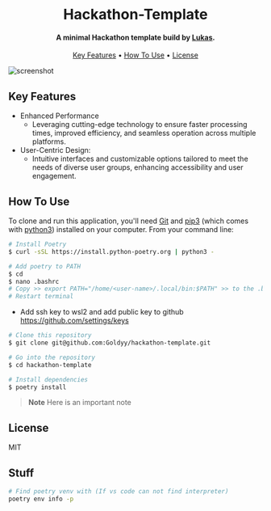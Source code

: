 
<h1 align="center">
  <br>
  <!-- <a href="http://www.amitmerchant.com/electron-markdownify"><img src="" alt="Markdownify" width="200"></a> -->
  <br>
  Hackathon-Template
  <br>
</h1>

<h4 align="center">A minimal Hackathon template build by <a href="https://de.linkedin.com/in/lukas-goldschmidt" target="_blank">Lukas</a>.</h4>


<p align="center">
  <a href="#key-features">Key Features</a> •
  <a href="#how-to-use">How To Use</a> •
  <a href="#license">License</a>
</p>

![screenshot](https://gifdb.com/images/high/charlie-day-explaining-frantically-ksy723s8u7546kbp.gif)

## Key Features

* Enhanced Performance
    - Leveraging cutting-edge technology to ensure faster processing times, improved efficiency, and seamless operation across multiple platforms.
* User-Centric Design:
    - Intuitive interfaces and customizable options tailored to meet the needs of diverse user groups, enhancing accessibility and user engagement.

## How To Use

To clone and run this application, you'll need [Git](https://git-scm.com) and [pip3](https://www.python.org/) (which comes with [python3](https://www.python.org/)) installed on your computer. From your command line:

```bash
# Install Poetry
$ curl -sSL https://install.python-poetry.org | python3 -

# Add poetry to PATH
$ cd
$ nano .bashrc
# Copy >> export PATH="/home/<user-name>/.local/bin:$PATH" >> to the .bashrc
# Restart terminal
```


- Add ssh key to wsl2 and add public key to github https://github.com/settings/keys


```bash
# Clone this repository
$ git clone git@github.com:Goldyy/hackathon-template.git

# Go into the repository
$ cd hackathon-template

# Install dependencies
$ poetry install
```

> **Note**
> Here is an important note



## License

MIT

## Stuff


```bash
# Find poetry venv with (If vs code can not find interpreter)
poetry env info -p
```
